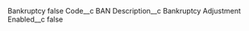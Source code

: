 <?xml version="1.0" encoding="UTF-8"?>
<CustomMetadata xmlns="http://soap.sforce.com/2006/04/metadata" xmlns:xsi="http://www.w3.org/2001/XMLSchema-instance" xmlns:xsd="http://www.w3.org/2001/XMLSchema">
    <label>Bankruptcy</label>
    <protected>false</protected>
    <values>
        <field>Code__c</field>
        <value xsi:type="xsd:string">BAN</value>
    </values>
    <values>
        <field>Description__c</field>
        <value xsi:type="xsd:string">Bankruptcy Adjustment</value>
    </values>
    <values>
        <field>Enabled__c</field>
        <value xsi:type="xsd:boolean">false</value>
    </values>
</CustomMetadata>
